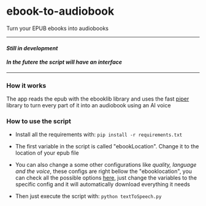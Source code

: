 # ebook-to-audiobook
Turn your EPUB ebooks into audiobooks

---

#### *Still in development*
#### *In the futere the script will have an interface*

---
### How it works

The app reads the epub with the ebooklib library and uses the fast [piper](https://github.com/rhasspy/piper) library to turn every part of it into an audiobook using an AI voice


### How to use the script

- Install all the requirements with:
```pip install -r requirements.txt```

- The first variable in the script is called "ebookLocation". Change it to the location of your epub file

- You can also change a some other configurations like *quality, language and the voice*, these configs are right bellow the "ebooklocation", you can check all the possible options [here](https://github.com/rhasspy/piper/blob/master/VOICES.md), just change the variables to the specific config and it will automatically download everything it needs

- Then just execute the script with:
```python textToSpeech.py```
